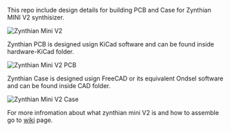 This repo include design details for building PCB and Case for Zynthian MINI V2 synthisizer. 

![Zynthian Mini V2](https://github.com/sstojos/zynthian-mini/blob/main/resources/zynthian_mini_v2_top.png)

Zynthian PCB is designed usign KiCad software and can be found  inside hardware-KiCad folder. 

![Zynthian Mini V2 PCB](https://github.com/sstojos/zynthian-mini/blob/main/resources/PCB-back.png)

Zynthian Case is designed usign FreeCAD or its equivalent Ondsel software and can be found inside CAD folder.

![Zynthian Mini V2 Case](https://github.com/sstojos/zynthian-mini/blob/main/resources/case-top.png)

For more infromation about what zynthian mini V2 is and how to assemble go to [wiki](https://github.com/sstojos/zynthian-mini/wiki) page. 
